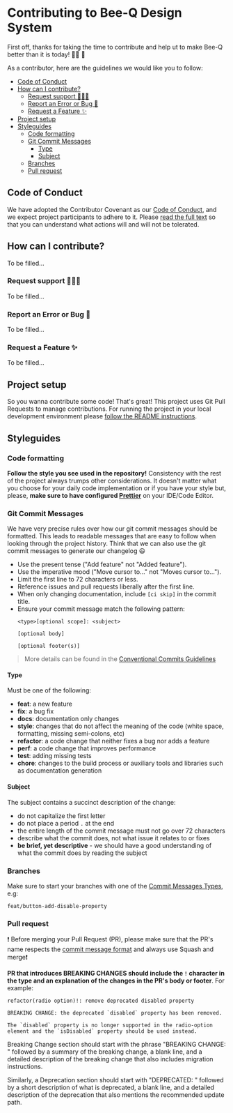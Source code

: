 # Contributing to Bee-Q Design System

First off, thanks for taking the time to contribute and help ut to make Bee-Q better than it is today! 💪😁 🎉

As a contributor, here are the guidelines we would like you to follow:

  - [Code of Conduct](#code-of-conduct)
  - [How can I contribute?](#how-can-i-contribute)
    - [Request support 🙋🏼‍♂️](#request-support)
    - [Report an Error or Bug 🐞](#report-an-error-or-bug)
    - [Request a Feature ✨](#request-a-feature)
  - [Project setup](#project-setup)
  - [Styleguides](#styleguides)
    - [Code formatting](#code-formatting)
    - [Git Commit Messages](#git-commit-messages)
      - [Type](#type)
      - [Subject](#subject)
    - [Branches](#branches)
    - [Pull request](#pull-request)

## <a name="code-of-conduct"></a> Code of Conduct

We have adopted the Contributor Covenant as our [Code of Conduct](https://www.contributor-covenant.org/), and we expect project participants to adhere to it. Please [read the full text](./CODE_OF_CONDUCT.md) so that you can understand what actions will and will not be tolerated.

## <a name="how-can-i-contribute"></a> How can I contribute?

To be filled...

### <a name="request-support"></a> Request support 🙋🏼‍♂️

To be filled...

### <a name="report-an-error-or-bug"></a> Report an Error or Bug 🐞

To be filled...

### <a name="request-a-feature"></a> Request a Feature ✨

To be filled...

## <a name="project-setup"></a> Project setup

So you wanna contribute some code! That's great! This project uses Git Pull Requests to manage contributions. For running the project in your local development environment please [follow the README instructions](README.md).

## <a name="styleguides"></a> Styleguides

### <a name="code-formatting"></a> Code formatting

**Follow the style you see used in the repository!** Consistency with the rest of the project always trumps other considerations. It doesn't matter what you choose for your daily code implementation or if you have your style but, please, **make sure to have configured [Prettier](https://prettier.io/)** on your IDE/Code Editor.

### <a name="git-commit-messages"></a> Git Commit Messages

We have very precise rules over how our git commit messages should be formatted. This leads to readable messages that are easy to follow when looking through the project history. Think that we can also use the git commit messages to generate our changelog 😃

* Use the present tense ("Add feature" not "Added feature").
* Use the imperative mood ("Move cursor to..." not "Moves cursor to...").
* Limit the first line to 72 characters or less.
* Reference issues and pull requests liberally after the first line.
* When only changing documentation, include `[ci skip]` in the commit title.
* Ensure your commit message match the following pattern:
  ```
  <type>[optional scope]: <subject>

  [optional body]

  [optional footer(s)]
  ```

> More details can be found in the [Conventional Commits Guidelines](https://www.conventionalcommits.org/en/v1.0.0/#summary)

#### <a name="type"></a> Type

Must be one of the following:
- **feat**: a new feature
- **fix**: a bug fix
- **docs**: documentation only changes
- **style**: changes that do not affect the meaning of the code (white space, formatting, missing semi-colons, etc)
- **refactor**: a code change that neither fixes a bug nor adds a feature
- **perf**: a code change that improves performance
- **test**: adding missing tests
- **chore**: changes to the build process or auxiliary tools and libraries such as documentation generation

#### <a name="subject"></a> Subject

The subject contains a succinct description of the change:
- do not capitalize the first letter
- do not place a period `.` at the end
- the entire length of the commit message must not go over 72 characters
- describe what the commit does, not what issue it relates to or fixes
- **be brief, yet descriptive** - we should have a good understanding of what the commit does by reading the subject

### <a name="branches"></a> Branches

Make sure to start your branches with one of the [Commit Messages Types](#type), e.g:

```
feat/button-add-disable-property
```

### <a name="pull-request"></a> Pull request

❗️ Before merging your Pull Request (PR), please make sure that the PR's name respects the [commit message format](#git-commit-messages) and always use Squash and merge❗️

**PR that introduces BREAKING CHANGES should include the `!` character in the type and an explanation of the changes in the PR's body or footer**. For example:

```
refactor(radio option)!: remove deprecated disabled property

BREAKING CHANGE: the deprecated `disabled` property has been removed.

The `disabled` property is no longer supported in the radio-option element and the `isDisabled` property should be used instead.
```

Breaking Change section should start with the phrase "BREAKING CHANGE: " followed by a summary of the breaking change, a blank line, and a detailed description of the breaking change that also includes migration instructions.

Similarly, a Deprecation section should start with "DEPRECATED: " followed by a short description of what is deprecated, a blank line, and a detailed description of the deprecation that also mentions the recommended update path.
